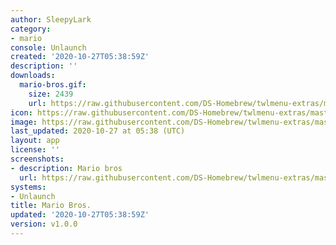 ```yaml
---
author: SleepyLark
category:
- mario
console: Unlaunch
created: '2020-10-27T05:38:59Z'
description: ''
downloads:
  mario-bros.gif:
    size: 2439
    url: https://raw.githubusercontent.com/DS-Homebrew/twlmenu-extras/master/_nds/TWiLightMenu/unlaunch/backgrounds/mario-bros.gif
icon: https://raw.githubusercontent.com/DS-Homebrew/twlmenu-extras/master/_nds/TWiLightMenu/unlaunch/backgrounds/mario-bros.gif
image: https://raw.githubusercontent.com/DS-Homebrew/twlmenu-extras/master/_nds/TWiLightMenu/unlaunch/backgrounds/mario-bros.gif
last_updated: 2020-10-27 at 05:38 (UTC)
layout: app
license: ''
screenshots:
- description: Mario bros
  url: https://raw.githubusercontent.com/DS-Homebrew/twlmenu-extras/master/_nds/TWiLightMenu/unlaunch/backgrounds/mario-bros.gif
systems:
- Unlaunch
title: Mario Bros.
updated: '2020-10-27T05:38:59Z'
version: v1.0.0
---
```

